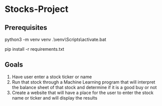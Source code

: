 # Stocks-Project

## Prerequisites

python3 -m venv venv
.\venv\Scripts\activate.bat

pip install -r requirements.txt

## Goals

1. Have user enter a stock ticker or name
2. Run that stock through a Machine Learning program that will interpret the balance sheet of that stock and determine if it is a good buy or not
3. Create a website that will have a place for the user to enter the stock name or ticker and will display the results
